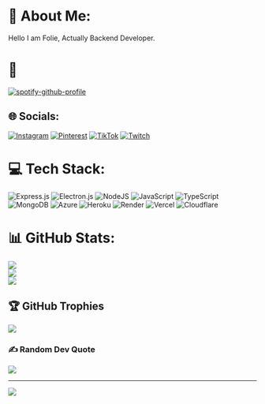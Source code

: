 # 💫 About Me:
Hello I am Folie, Actually Backend Developer.

# 🌷 
[![spotify-github-profile](https://spotify-github-profile.vercel.app/api/view?uid=31rtikd4nuz66lhx3zukemw6tboy&cover_image=true&theme=default&show_offline=false&background_color=121212&interchange=true)](https://spotify-github-profile.vercel.app/api/view?uid=31rtikd4nuz66lhx3zukemw6tboy&redirect=true)

## 🌐 Socials:
[![Instagram](https://img.shields.io/badge/Instagram-%23E4405F.svg?logo=Instagram&logoColor=white)](https://instagram.com/lsqxy) [![Pinterest](https://img.shields.io/badge/Pinterest-%23E60023.svg?logo=Pinterest&logoColor=white)](https://pinterest.com/loved) [![TikTok](https://img.shields.io/badge/TikTok-%23000000.svg?logo=TikTok&logoColor=white)](https://tiktok.com/@foliiiiii) [![Twitch](https://img.shields.io/badge/Twitch-%239146FF.svg?logo=Twitch&logoColor=white)](https://twitch.tv/loved) 

# 💻 Tech Stack:
![Express.js](https://img.shields.io/badge/express.js-%23404d59.svg?style=for-the-badge&logo=express&logoColor=%2361DAFB) ![Electron.js](https://img.shields.io/badge/Electron-191970?style=for-the-badge&logo=Electron&logoColor=white) ![NodeJS](https://img.shields.io/badge/node.js-6DA55F?style=for-the-badge&logo=node.js&logoColor=white) ![JavaScript](https://img.shields.io/badge/javascript-%23323330.svg?style=for-the-badge&logo=javascript&logoColor=%23F7DF1E) ![TypeScript](https://img.shields.io/badge/typescript-%23007ACC.svg?style=for-the-badge&logo=typescript&logoColor=white) ![MongoDB](https://img.shields.io/badge/MongoDB-%234ea94b.svg?style=for-the-badge&logo=mongodb&logoColor=white) ![Azure](https://img.shields.io/badge/azure-%230072C6.svg?style=for-the-badge&logo=microsoftazure&logoColor=white) ![Heroku](https://img.shields.io/badge/heroku-%23430098.svg?style=for-the-badge&logo=heroku&logoColor=white) ![Render](https://img.shields.io/badge/Render-%46E3B7.svg?style=for-the-badge&logo=render&logoColor=white) ![Vercel](https://img.shields.io/badge/vercel-%23000000.svg?style=for-the-badge&logo=vercel&logoColor=white) ![Cloudflare](https://img.shields.io/badge/Cloudflare-F38020?style=for-the-badge&logo=Cloudflare&logoColor=white)
# 📊 GitHub Stats:
![](https://github-readme-stats.vercel.app/api?username=uyxs&theme=dark&hide_border=false&include_all_commits=false&count_private=true)<br/>
![](https://github-readme-streak-stats.herokuapp.com/?user=uyxs&theme=dark&hide_border=false)<br/>
![](https://github-readme-stats.vercel.app/api/top-langs/?username=uyxs&theme=dark&hide_border=false&include_all_commits=false&count_private=true&layout=compact)

## 🏆 GitHub Trophies
![](https://github-profile-trophy.vercel.app/?username=uyxs&theme=radical&no-frame=false&no-bg=true&margin-w=4)

### ✍️ Random Dev Quote
![](https://quotes-github-readme.vercel.app/api?type=horizontal&theme=radical)

---
[![](https://visitcount.itsvg.in/api?id=uyxs&icon=0&color=0)](https://visitcount.itsvg.in)

<!-- Proudly created with GPRM ( https://gprm.itsvg.in ) -->
